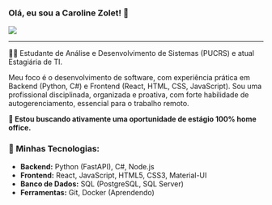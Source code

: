 ### Olá, eu sou a Caroline Zolet! 👋

<a href="https://www.linkedin.com/in/carolinezolet0516/" target="_blank">
  <img src="https://img.shields.io/badge/LinkedIn-0077B5?style=for-the-badge&logo=linkedin&logoColor=white" />
</a>

---

👩‍💻 Estudante de Análise e Desenvolvimento de Sistemas (PUCRS) e atual Estagiária de TI.

Meu foco é o desenvolvimento de software, com experiência prática em Backend (Python, C#) e Frontend (React, HTML, CSS, JavaScript). Sou uma profissional disciplinada, organizada e proativa, com forte habilidade de autogerenciamento, essencial para o trabalho remoto.

**🚀 Estou buscando ativamente uma oportunidade de estágio 100% home office.**

### 🔧 Minhas Tecnologias:

* **Backend:** Python (FastAPI), C#, Node.js
* **Frontend:** React, JavaScript, HTML5, CSS3, Material-UI
* **Banco de Dados:** SQL (PostgreSQL, SQL Server)
* **Ferramentas:** Git, Docker (Aprendendo)



